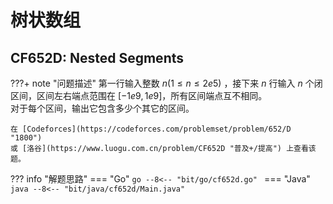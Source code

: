 # 树状数组

## CF652D: Nested Segments

???+ note "问题描述"
    第一行输入整数 $n (1 ≤ n ≤ 2e5)$ ，接下来 $n$ 行输入 $n$ 个闭区间，区间左右端点范围在 $[-1e9,1e9]$，所有区间端点互不相同。<br>
    对于每个区间，输出它包含多少个其它的区间。

    在 [Codeforces](https://codeforces.com/problemset/problem/652/D "1800")
    或 [洛谷](https://www.luogu.com.cn/problem/CF652D "普及+/提高") 上查看该题。

??? info "解题思路"
    === "Go"
        ```go
        --8<-- "bit/go/cf652d.go"
        ```
    === "Java"
        ```java
        --8<-- "bit/java/cf652d/Main.java"
        ```
